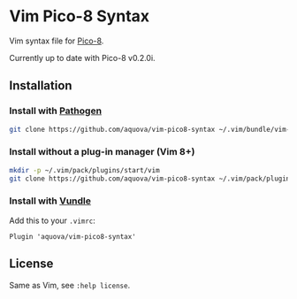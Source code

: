 # Vim Pico-8 Syntax

Vim syntax file for [Pico-8](https://www.lexaloffle.com/pico-8.php).

Currently up to date with Pico-8 v0.2.0i.

## Installation

### Install with [Pathogen](https://github.com/tpope/vim-pathogen)

```bash
git clone https://github.com/aquova/vim-pico8-syntax ~/.vim/bundle/vim-pico8-syntax
```

### Install without a plug-in manager (Vim 8+)

```bash
mkdir -p ~/.vim/pack/plugins/start/vim
git clone https://github.com/aquova/vim-pico8-syntax ~/.vim/pack/plugins/start/vim/vim-pico8-syntax
```

### Install with [Vundle](https://github.com/VundleVim/Vundle.vim)

Add this to your `.vimrc`:

```viml
Plugin 'aquova/vim-pico8-syntax'
```

## License

Same as Vim, see `:help license`.
